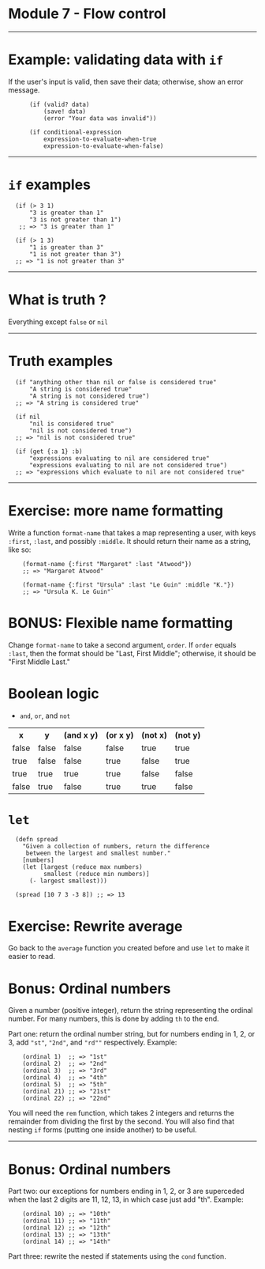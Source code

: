 # Module 7 - Flow control

------------------

# Example: validating data with `if`

If the user's input is valid, then save their data; otherwise, show an
error message.

~~~
      (if (valid? data)
          (save! data)
          (error "Your data was invalid"))

      (if conditional-expression
          expression-to-evaluate-when-true
          expression-to-evaluate-when-false)
~~~

------------------

# `if` examples

~~~
  (if (> 3 1)
      "3 is greater than 1"
      "3 is not greater than 1")
   ;; => "3 is greater than 1"

  (if (> 1 3)
      "1 is greater than 3"
      "1 is not greater than 3")
  ;; => "1 is not greater than 3"
~~~

------------------

# What is truth ?

Everything except `false` or `nil`

------------------

# Truth examples

~~~
  (if "anything other than nil or false is considered true"
      "A string is considered true"
      "A string is not considered true")
  ;; => "A string is considered true"

  (if nil
      "nil is considered true"
      "nil is not considered true")
  ;; => "nil is not considered true"
~~~

~~~
  (if (get {:a 1} :b)
      "expressions evaluating to nil are considered true"
      "expressions evaluating to nil are not considered true")
  ;; => "expressions which evaluate to nil are not considered true"
~~~

------------------


# Exercise: more name formatting

Write a function `format-name` that takes a map representing a user,
with keys `:first`, `:last`, and possibly `:middle`. It should return
their name as a string, like so:

~~~
    (format-name {:first "Margaret" :last "Atwood"})
    ;; => "Margaret Atwood"

    (format-name {:first "Ursula" :last "Le Guin" :middle "K."})
    ;; => "Ursula K. Le Guin"`
~~~

# BONUS: Flexible name formatting

Change `format-name` to take a second argument, `order`. If `order`
equals `:last`, then the format should be "Last, First Middle";
otherwise, it should be "First Middle Last."

# Boolean logic

* `and`, `or`, and `not`
<table>
<tr>
<th colspan="1" rowspan="1">x</th>
<th colspan="1" rowspan="1">y</th>
<th colspan="1" rowspan="1">(and x y)</th>
<th colspan="1" rowspan="1">(or x y)</th>
<th colspan="1" rowspan="1">(not x)</th>
<th colspan="1" rowspan="1">(not y)</th>
</tr>
<tr>
<td colspan="1" rowspan="1">false</td>
<td colspan="1" rowspan="1">false</td>
<td colspan="1" rowspan="1">false</td>
<td colspan="1" rowspan="1">false</td>
<td colspan="1" rowspan="1">true</td>
<td colspan="1" rowspan="1">true</td>
</tr>
<tr>
<td colspan="1" rowspan="1">true</td>
<td colspan="1" rowspan="1">false</td>
<td colspan="1" rowspan="1">false</td>
<td colspan="1" rowspan="1">true</td>
<td colspan="1" rowspan="1">false</td>
<td colspan="1" rowspan="1">true</td>
</tr>
<tr>
<td colspan="1" rowspan="1">true</td>
<td colspan="1" rowspan="1">true</td>
<td colspan="1" rowspan="1">true</td>
<td colspan="1" rowspan="1">true</td>
<td colspan="1" rowspan="1">false</td>
<td colspan="1" rowspan="1">false</td>
</tr>
<tr>
<td colspan="1" rowspan="1">false</td>
<td colspan="1" rowspan="1">true</td>
<td colspan="1" rowspan="1">false</td>
<td colspan="1" rowspan="1">true</td>
<td colspan="1" rowspan="1">true</td>
<td colspan="1" rowspan="1">false</td>
</tr>
</table>

# `let`

~~~
  (defn spread
    "Given a collection of numbers, return the difference
     between the largest and smallest number."
    [numbers]
    (let [largest (reduce max numbers)
          smallest (reduce min numbers)]
      (- largest smallest)))

  (spread [10 7 3 -3 8]) ;; => 13
~~~

# Exercise: Rewrite average

Go back to the `average` function you created before and use `let` to
make it easier to read.

# Bonus: Ordinal numbers

Given a number (positive integer), return the string representing the
ordinal number. For many numbers, this is done by adding `th` to the
end.

Part one: return the ordinal number string, but for numbers ending in
1, 2, or 3, add `"st"`, `"2nd"`, and `"rd""` respectively. Example:

~~~
    (ordinal 1)  ;; => "1st"
    (ordinal 2)  ;; => "2nd"
    (ordinal 3)  ;; => "3rd"
    (ordinal 4)  ;; => "4th"
    (ordinal 5)  ;; => "5th"
    (ordinal 21) ;; => "21st"
    (ordinal 22) ;; => "22nd"
~~~

You will need the `rem` function, which takes 2 integers and returns
the remainder from dividing the first by the second. You will also
find that nesting `if` forms (putting one inside another) to be
useful.

------------------

# Bonus: Ordinal numbers

Part two: our exceptions for numbers ending in 1, 2, or 3 are
superceded when the last 2 digits are 11, 12, 13, in which case just
add "th". Example:

~~~
    (ordinal 10) ;; => "10th"
    (ordinal 11) ;; => "11th"
    (ordinal 12) ;; => "12th"
    (ordinal 13) ;; => "13th"
    (ordinal 14) ;; => "14th"
~~~

Part three: rewrite the nested if statements using the `cond`
function.
